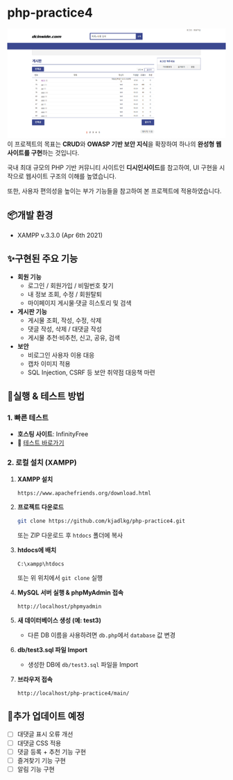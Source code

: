 # php-practice4

![alt text](image.png)
이 프로젝트의 목표는 **CRUD**와 **OWASP 기반 보안 지식**을 확장하여 하나의 **완성형 웹사이트를 구현**하는 것입니다.

국내 최대 규모의 PHP 기반 커뮤니티 사이트인 **디시인사이드**를 참고하여, UI 구현을 시작으로 웹사이트 구조의 이해를 높였습니다.

또한, 사용자 편의성을 높이는 부가 기능들을 참고하여 본 프로젝트에 적용하였습니다.

## 📦개발 환경

- XAMPP v.3.3.0 (Apr 6th 2021)

## ✨구현된 주요 기능

- **회원 기능**
  - 로그인 / 회원가입 / 비밀번호 찾기
  - 내 정보 조회, 수정 / 회원탈퇴
  - 마이페이지 게시물·댓글 히스토리 및 검색
- **게시판 기능**
  - 게시물 조회, 작성, 수정, 삭제
  - 댓글 작성, 삭제 / 대댓글 작성
  - 게시물 추천·비추천, 신고, 공유, 검색
- **보안**
  - 비로그인 사용자 이용 대응
  - 캡차 이미지 적용
  - SQL Injection, CSRF 등 보안 취약점 대응책 마련

## 🚀실행 & 테스트 방법

### 1. 빠른 테스트

- **호스팅 사이트**: InfinityFree
- 🔗 [테스트 바로가기](https://kjadlkg.infy.uk)

### 2. 로컬 설치 (XAMPP)

1. **XAMPP 설치**
   ```
   https://www.apachefriends.org/download.html
   ```
2. **프로젝트 다운로드**
   ```bash
   git clone https://github.com/kjadlkg/php-practice4.git
   ```
   또는 ZIP 다운로드 후 `htdocs` 폴더에 복사
3. **htdocs에 배치**
   ```
   C:\xampp\htdocs
   ```
   또는 위 위치에서 `git clone` 실행
4. **MySQL 서버 실행 & phpMyAdmin 접속**
   ```
   http://localhost/phpmyadmin
   ```
5. **새 데이터베이스 생성 (예: test3)**
   - 다른 DB 이름을 사용하려면 `db.php`에서 `database` 값 변경
6. **db/test3.sql 파일 Import**

   - 생성한 DB에 `db/test3.sql` 파일을 Import

7. **브라우저 접속**
   ```
   http://localhost/php-practice4/main/
   ```

## 🔧추가 업데이트 예정

- [ ] 대댓글 표시 오류 개선
- [ ] 대댓글 CSS 적용
- [ ] 댓글 등록 + 추천 기능 구현
- [ ] 즐겨찾기 기능 구현
- [ ] 알림 기능 구현
